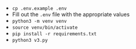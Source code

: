 - `cp .env.example .env`
- Fill out the `.env` file with the appropriate values
- `python3 -m venv venv`
- `source venv/bin/activate`
- `pip install -r requirements.txt`
- `python3 v3.py`
